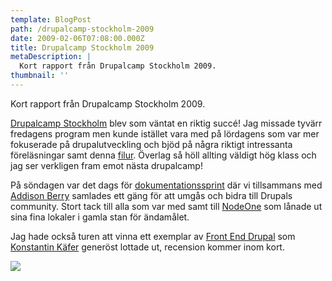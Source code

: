 ```yaml
---
template: BlogPost
path: /drupalcamp-stockholm-2009
date: 2009-02-06T07:08:00.000Z
title: Drupalcamp Stockholm 2009
metaDescription: |
  Kort rapport från Drupalcamp Stockholm 2009.
thumbnail: ''
---
```

Kort rapport från Drupalcamp Stockholm 2009.

[Drupalcamp Stockholm](http://www.drupalcamp.se/) blev som väntat en riktig succé! Jag missade tyvärr fredagens program men kunde istället vara med på lördagens som var mer fokuserade på drupalutveckling och bjöd på några riktigt intressanta föreläsningar samt denna [filur](http://buytaert.net/druplicon-human). Överlag så höll allting väldigt hög klass och jag ser verkligen fram emot nästa drupalcamp!

På söndagen var det dags för [dokumentationssprint](http://groups.drupal.org/node/20608) där vi tillsammans med [Addison Berry](http://www.lullabot.com/about/addison-berry) samlades ett gäng för att umgås och bidra till Drupals community. Stort tack till alla som var med samt till [NodeOne](http://nodeone.se/) som lånade ut sina fina lokaler i gamla stan för ändamålet.

Jag hade också turen att vinna ett exemplar av [Front End Drupal](http://frontenddrupal.com/) som [Konstantin Käfer](http://kkaefer.com/) generöst lottade ut, recension kommer inom kort.

![](https://lh5.googleusercontent.com/-zWHYe0OMgT8/URbJtguID6I/AAAAAAAAF_8/xIjJydezSNU/w800/drupalcamp.jpg)

